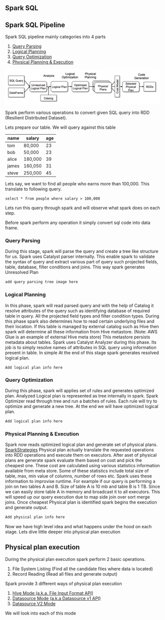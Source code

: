 ## Spark SQL

## Spark SQL Pipeline
Spark SQL pipeline mainly categories into 4 parts
1. [Query Parsing](#query-parsing)
2. [Logical Planning](#logical-planning)
3. [Query Optimization](#query-optimization)
4. [Physical Planning & Execution](#physical-planning-&-execution)

![Spark SQL Query Planning](./assets/query-execution.png)

Spark perform various operations to convert given SQL query into RDD (Resilient Distributed Dataset).

Lets prepare our table. We will query against this table

| name   |  salary  | age |
|------  |--------  |---- |
| tom    | 80,000   | 23  |
| bob    | 50,000   | 23  |
| alice  | 180,000  | 39  |
| james  | 160,050  | 31  | 
| steve  | 250,000  | 45  |

Lets say, we want to find all people who earns more than 100,000.
This translate to following query.
```
select * from people where salary > 100,000
```
Lets run this query through spark and will observe what spark does on each step.

Before spark perform any operation it simply convert sql code into data frame.

### Query Parsing
During this stage, spark will parse the query and create a tree like structure for us. Spark uses Catalyst parser
 internally. This enable spark to validate the syntax of query and extract various part of query such projected
  fields, table, database, filter conditions and joins. This way spark generates Unresolved Plan
```dtd
add query parsing tree image here
```

### Logical Planning
In this phase, spark will read parsed query and with the help of Catalog it resolve attributes of the query such as
identifying database of required table in query. All the projected field types and filter condition types. During
this phase spark also determines how to read certain underlying files and their location. If this table is managed
by external catalog such as Hive then spark will determine all these information from Hive metastore. 
(Note: AWS Glue is an example of external Hive meta store) This metastore persists metadata about tables.
Spark uses Catalyst Analyzer during this phase. Its job is to simply resolve names of attributes in SQL query using
information present in table. In simple  At the end of this stage spark generates resolved logical plan. 

```
Add logical plan info here
```

### Query Optimization
During this phase, spark will applies set of rules and generates optimized plan. Analyzed Logical plan is represented
as tree internally in spark. Spark Optimizer read through tree and run a batches of rules. Each rule will try to
optimize and generate a new tree. At the end we will have optimized logical plan.

```dtd
Add logical plan info here
``` 

### Physical Planning & Execution
Spark now reads optimized logical plan and generate set of physical plans. [SparkStrategies]()
Physical plan actually translate the requested operations into RDD operations and execute them on executors. 
After aset of physical plans are generate spark evaluate them based on cost and pick the cheapest one. These cost are
calculated using various statistics information available from meta store. Some of these statistics include total
size of table, max, min value of columns, number of rows etc. Spark uses these information to improvise runtime.
For example if our query is performing a join on two tables A and B.
Size of table A is 10 mb and table B is 1 TB. Since we can easily store table A in memory and broadcast it to all
executors. This will speed up our query execution due to map side join over sort merge joins.
Once cheapest Physical plan is identified spark begins the execution and generate output.

```dtd
Add physical plan info here
```


Now we have high level idea and what happens under the hood on each stage. 
Lets dive little deeper into physical plan execution

## Physical plan execution
During the physical plan execution spark perform 2 basic operations. 
1. File System Listing (Find all the candidate files where data is located)
2. Record Reading (Read all files and generate output)

Spark provide 3 different ways of physical plan execution
1. [Hive Mode (a.k.a. File Input Format API)](../spark-sql/hive.md)
2. [Datasource Mode (a.k.a Datasource v1 API)](../spark-sql/datasourcev1.md)
3. [Datasource V2 Mode](../spark-sql/dsv2.md)

We will look into each of this mode 